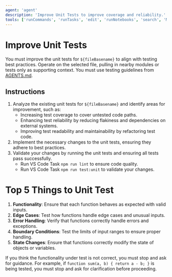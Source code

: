 ```yaml
---
agent: 'agent'
description: 'Improve Unit Tests to improve coverage and reliability.'
tools: ['runCommands', 'runTasks', 'edit', 'runNotebooks', 'search', 'Microsoft Docs/*', 'context7/*', 'todos', 'runSubagent', 'usages', 'problems', 'changes', 'testFailure', 'openSimpleBrowser', 'fetch', 'githubRepo']
---
```

# Improve Unit Tests

You must improve the unit tests for `${fileBasename}` to align with testing best practices. Operate on the selected file, pulling in nearby modules or tests only as supporting context. You must use testing guidelines from [AGENTS.md](../../AGENTS.md).

## Instructions
1. Analyze the existing unit tests for `${fileBasename}` and identify areas for improvement, such as:
   - Increasing test coverage to cover untested code paths.
   - Enhancing test reliability by reducing flakiness and dependencies on external systems.
   - Improving test readability and maintainability by refactoring test code.
2. Implement the necessary changes to the unit tests, ensuring they adhere to best practices.
3. Validate your changes by running the unit tests and ensuring all tests pass successfully.
   - Run VS Code Task `npm run lint` to ensure code quality.
   - Run VS Code Task `npm run test:unit` to validate your changes.

# Top 5 Things to Unit Test
1. **Functionality**: Ensure that each function behaves as expected with valid inputs.
2. **Edge Cases**: Test how functions handle edge cases and unusual inputs.
3. **Error Handling**: Verify that functions correctly handle errors and exceptions.
4. **Boundary Conditions**: Test the limits of input ranges to ensure proper handling.
5. **State Changes**: Ensure that functions correctly modify the state of objects or variables.

If you think the functionality under test is not correct, you must stop and ask for guidance. For example, if `function sum(a, b) { return a - b; }` is being tested, you must stop and ask for clarification before proceeding.
